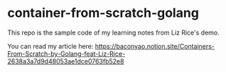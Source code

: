 # container-from-scratch-golang

This repo is the sample code of my learning notes from Liz Rice's demo.

You can read my article here: https://baconyao.notion.site/Containers-From-Scratch-by-Golang-feat-Liz-Rice-2638a3a7d9d48053ae1dce0763fb52e8
